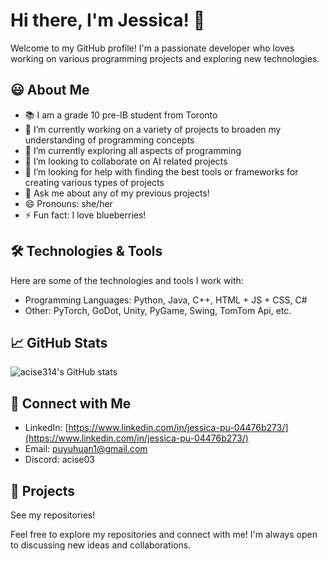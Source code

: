 <!--
**acise314/acise314** is a ✨ _special_ ✨ repository because its `README.md` (this file) appears on your GitHub profile.

Here are some ideas to get you started:

- 🔭 I’m currently working on ...
- 🌱 I’m currently learning ...
- 👯 I’m looking to collaborate on ...
- 🤔 I’m looking for help with ...
- 💬 Ask me about ...
- 📫 How to reach me: ...
- 😄 Pronouns: ...
- ⚡ Fun fact: ...
-->



# Hi there, I'm Jessica! 👋

Welcome to my GitHub profile! I'm a passionate developer who loves working on various programming projects and exploring new technologies.

## 😃 About Me

- 📚 I am a grade 10 pre-IB student from Toronto
- 🔭 I’m currently working on a variety of projects to broaden my understanding of programming concepts
- 🌱 I’m currently exploring all aspects of programming
- 👯 I’m looking to collaborate on AI related projects
- 🤔 I’m looking for help with finding the best tools or frameworks for creating various types of projects
- 💬 Ask me about any of my previous projects! <!--- 📫 How to reach me: acise (discord) or puyuhuan1@gmail.com (email)-->
- 😄 Pronouns: she/her
- ⚡ Fun fact: I love blueberries!

## 🛠️ Technologies & Tools

Here are some of the technologies and tools I work with:

- Programming Languages: Python, Java, C++, HTML + JS + CSS, C#
- Other: PyTorch, GoDot, Unity, PyGame, Swing, TomTom Api, etc.

## 📈 GitHub Stats

![acise314's GitHub stats](https://github-readme-stats.vercel.app/api?username=acise314&show_icons=true&theme=dark)

## 🔗 Connect with Me

- LinkedIn: [https://www.linkedin.com/in/jessica-pu-04476b273/](https://www.linkedin.com/in/jessica-pu-04476b273/)
- Email: [puyuhuan1@gmail.com](puyuhuan1@gmail.com)
- Discord: acise03

## 📂 Projects

See my repositories!

<!--

### [Project Name](https://github.com/acise314/your-project-repo)
- Description: [Brief Description of the Project]
- Tech Stack: [Technologies Used]
- Features: [Key Features of the Project]

### [Another Project](https://github.com/acise314/another-project-repo)
- Description: [Brief Description of the Project]
- Tech Stack: [Technologies Used]
- Features: [Key Features of the Project]

## 📝 Blog Posts

- [Your Blog Post Title](https://your-blog-link.com)
- [Another Blog Post](https://your-blog-link.com)
-->

Feel free to explore my repositories and connect with me! I'm always open to discussing new ideas and collaborations.
